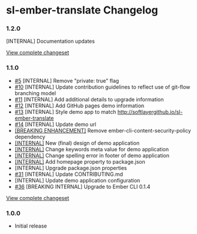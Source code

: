 # sl-ember-translate Changelog

### 1.2.0

[INTERNAL] Documentation updates

[View complete changeset](https://github.com/softlayer/sl-ember-translate/compare/v1.1.0...v1.2.0)

### 1.1.0

* [#5](https://github.com/softlayer/sl-ember-translate/pull/5) [INTERNAL] Remove "private: true" flag
* [#10](https://github.com/softlayer/sl-ember-translate/pull/10) [INTERNAL] Update contribution guidelines to reflect use of git-flow branching model
* [#11](https://github.com/softlayer/sl-ember-translate/pull/11) [INTERNAL] Add additional details to upgrade information
* [#12](https://github.com/softlayer/sl-ember-translate/pull/12) [INTERNAL] Add GitHub pages demo information
* [#13](https://github.com/softlayer/sl-ember-translate/pull/13) [INTERNAL] Style demo app to match http://softlayergithub.io/sl-ember-translate
* [#14](https://github.com/softlayer/sl-ember-translate/pull/14) [INTERNAL] Update demo url
* [[BREAKING ENHANCEMENT]](https://github.com/softlayer/sl-ember-translate/commit/7f51cb2def71e781ba369330f957f924974abeb0) Remove ember-cli-content-security-policy dependency
* [[INTERNAL]](https://github.com/softlayer/sl-ember-translate/commit/23cb54f75466ae92b34cf5a9b3e164e99b50d07e) New (final) design of demo application
* [[INTERNAL]](https://github.com/softlayer/sl-ember-translate/commit/07333503cbae49acaf3bf0039a2c66f4785faa99) Change keywords meta value for demo application
* [[INTERNAL]](https://github.com/softlayer/sl-ember-translate/commit/b466ead9b8143b68bcb8475d3f6c15f8e86a24ed) Change spelling error in footer of demo application
* [[INTERNAL]](https://github.com/softlayer/sl-ember-translate/commit/a75853a5dc2e2ce577c6535384832516f16de4d3) Add homepage property to package.json
* [INTERNAL] Upgrade package.json properties
* [#31](https://github.com/softlayer/sl-ember-translate/pull/31) [INTERNAL] Update CONTRIBUTING.md
* [INTERNAL] Update demo application configuration
* [#36](https://github.com/softlayer/sl-ember-translate/pull/36) [BREAKING INTERNAL] Upgrade to Ember CLI 0.1.4

[View complete changeset](https://github.com/softlayer/sl-ember-translate/compare/v1.0.0...v1.1.0)

### 1.0.0

* Initial release